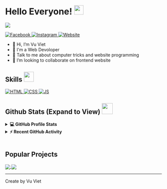 <h1> Hello Everyone! <img src = "https://raw.githubusercontent.com/MartinHeinz/MartinHeinz/master/wave.gif" width = 30px> </h1>
<p align='center'>
</p>

<p>
	<img src="https://readme-typing-svg.herokuapp.com?color=%2336BCF7&lines=Welcome+to+my+Github+profile;I'm+Web+Developer" />
</p>

   <a href="https://www.facebook.com/100038052640982" target="_blank">
    <img alt="Facebook" src="https://img.shields.io/badge/Facebook-black?style=for-the-badge&labelColor=black&logo=facebook">
  </a>   
   <a href="https://www.instagram.com/vuvietnek/" target="_blank">
    <img alt="Instagram" src="https://img.shields.io/badge/Instagram-E4405F?style=for-the-badge&logo=instagram&logoColor=white">
  </a>  
  <a href="https://vitvu.github.io" target="_blank">
    <img alt="Website" src="https://img.shields.io/badge/Website-2a8?style=for-the-badge&logo=google-chrome&logoColor=white">
  </a>  

- 👋 Hi, I’m Vu Viet
- 💼 I'm a Web Devoloper
- 💬 Talk to me about computer tricks and website programming
- 👯 I’m looking to collaborate on frontend website

<h2> Skills <img src = "https://media2.giphy.com/media/QssGEmpkyEOhBCb7e1/giphy.gif?cid=ecf05e47a0n3gi1bfqntqmob8g9aid1oyj2wr3ds3mg700bl&rid=giphy.gif" width = 32px> </h2>
<a href="#"> 
    <img alt="HTML" src="https://img.shields.io/badge/html-e34c26?style=for-the-badge&logo=html5&logoColor=white&labelColor=e34c26">
  </a>

   <a href="#">
    <img alt="CSS" src="https://img.shields.io/badge/css-0065FF?style=for-the-badge&logo=css3&logoColor=white&labelColor=0065FF">
  </a>
  
   <a href="#">
    <img alt="JS" src="https://img.shields.io/badge/javascript-grey?style=for-the-badge&logo=javascript&logoColor=#f0db4f">
  </a>
<h2> Github Stats (Expand to View) <img src = "https://i.pinimg.com/originals/65/c4/f4/65c4f452571be1261e9c623f7da488ac.gif" width = 35px> </h2>

<details> 
  <summary><b>💻 GitHub Profile Stats</b></summary>
  <br/>
  <p align="center">
	<img alt="Vu Viet Github Stats" src="https://github-readme-stats.vercel.app/api?username=vitvu&show_icons=true&count_private=true" height="192px"/>
<br/>
  &nbsp;
	  <img src="https://github-readme-stats.vercel.app/api/top-langs?username=vitvu&show_icons=true&locale=en&layout=compact" alt="vitvu" height="192px"/>
  <br/>
  </p>
</details>


<details>
  <summary><b>⚡ Recent GitHub Activity</b></summary>
  <br/>
   <a href="https://github.com/vitvu"><img alt="Vu Viet Activity Graph" src="https://activity-graph.herokuapp.com/graph?username=vitvu&custom_title=Vu%20Viet" /></a>
  <br/>

</details>

<br/>

## Popular Projects
<a href="https://github.com/vitvu/vitvu.github.io">
  <img align="center" src="https://github-readme-stats.anuraghazra1.vercel.app/api/pin/?username=vitvu&repo=vitvu.github.io" />
</a>  


<a href="https://github.com/vitvu/project">
  <img align="center" src="https://github-readme-stats.anuraghazra1.vercel.app/api/pin/?username=vitvu&repo=project" />
</a> 

----------------------------------------------------------------------
Create by Vu Viet
